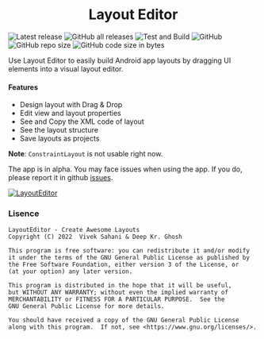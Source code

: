 <h1 align="center"> Layout Editor </h1>

![Latest release](https://img.shields.io/github/v/release/itsvks19/LayoutEditor?include_prereleases&label=latest%20release&style=for-the-badge)
![GitHub all releases](https://img.shields.io/github/downloads/itsvks19/LayoutEditor/total?style=for-the-badge)
![Test and Build](https://img.shields.io/github/workflow/status/itsvks19/LayoutEditor/Test%20and%20Build?label=Test%20and%20Build&style=for-the-badge)
![GitHub](https://img.shields.io/github/license/itsvks19/LayoutEditor?color=blue&style=for-the-badge)
![GitHub repo size](https://img.shields.io/github/repo-size/itsvks19/LayoutEditor?style=for-the-badge)
![GitHub code size in bytes](https://img.shields.io/github/languages/code-size/itsvks19/LayoutEditor?style=for-the-badge)

Use Layout Editor to easily build Android app layouts by dragging UI elements into a visual layout editor.

#### Features
- Design layout with Drag & Drop
- Edit view and layout properties
- See and Copy the XML code of layout
- See the layout structure
- Save layouts as projects

**Note**: `ConstraintLayout` is not usable right now.

The app is in alpha.
You may face issues when using the app. If you do, please report it in github [issues](https://github.com/itsvks19/LayoutEditor/issues).

[![LayoutEditor](https://img.shields.io/badge/Layout-Editor-blue?style=for-the-badge)](https://github.com/itsvks19/LayoutEditor/)

### Lisence
```
LayoutEditor - Create Awesome Layouts
Copyright (C) 2022  Vivek Sahani & Deep Kr. Ghosh

This program is free software: you can redistribute it and/or modify
it under the terms of the GNU General Public License as published by
the Free Software Foundation, either version 3 of the License, or
(at your option) any later version.

This program is distributed in the hope that it will be useful,
but WITHOUT ANY WARRANTY; without even the implied warranty of
MERCHANTABILITY or FITNESS FOR A PARTICULAR PURPOSE.  See the
GNU General Public License for more details.

You should have received a copy of the GNU General Public License
along with this program.  If not, see <https://www.gnu.org/licenses/>.
```
